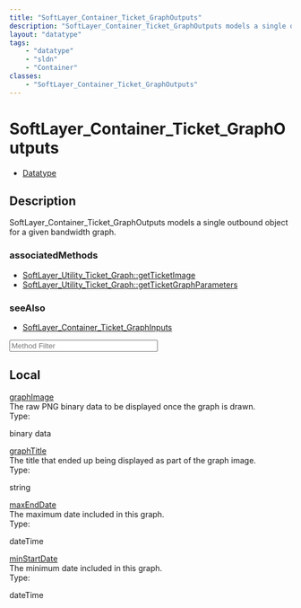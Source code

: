 ```yaml
---
title: "SoftLayer_Container_Ticket_GraphOutputs"
description: "SoftLayer_Container_Ticket_GraphOutputs models a single outbound object for a given bandwidth graph."
layout: "datatype"
tags:
    - "datatype"
    - "sldn"
    - "Container"
classes:
    - "SoftLayer_Container_Ticket_GraphOutputs"
---
```


# SoftLayer_Container_Ticket_GraphOutputs
<div id='service-datatype'>
    <ul id='sldn-reference-tabs'>
        <li id='datatype'> <a href='/reference/datatypes/SoftLayer_Container_Ticket_GraphOutputs' >Datatype</a></li>
    </ul>
</div>

## Description 
SoftLayer_Container_Ticket_GraphOutputs models a single outbound object for a given bandwidth graph.


### associatedMethods

*  [SoftLayer_Utility_Ticket_Graph::getTicketImage](/reference/services/SoftLayer_Utility_Ticket_Graph/getTicketImage )
*  [SoftLayer_Utility_Ticket_Graph::getTicketGraphParameters](/reference/services/SoftLayer_Utility_Ticket_Graph/getTicketGraphParameters )



### seeAlso

* [SoftLayer_Container_Ticket_GraphInputs](/reference/datatypes/SoftLayer_Container_Ticket_GraphInputs )




<!-- Service Filer BEGIN -->
<div class="view-filters">
        <div class="clearfix">
            <div class="search-input-box">
                <input placeholder="Method Filter" onkeyup="titleSearch(inputId='prop-input', divId='properties', elementClass='prop-row')" 
                    type="text" id="prop-input" value="" size="30" maxlength="128" class="form-text">
            </div>
        </div>
</div>
<!-- Service Filer END -->

<div id="properties" class="content">
    <div id="localProperties" class="prop-content" >
        <h2>Local</h2>
                <div class='prop-row views-row'>
            <span class='views-field-title'>
                <a href="#graphImage" name=graphImage>graphImage</a>
            </span>
            <div class='views-field-body'>The raw PNG binary data to be displayed once the graph is drawn. </div>
            <span class="type-label">Type:</span> 
            <div class='type-content'>
                <p>binary data</p>
            </div>
        </div>
                <div class='prop-row views-row'>
            <span class='views-field-title'>
                <a href="#graphTitle" name=graphTitle>graphTitle</a>
            </span>
            <div class='views-field-body'>The title that ended up being displayed as part of the graph image. </div>
            <span class="type-label">Type:</span> 
            <div class='type-content'>
                <p>string</p>
            </div>
        </div>
                <div class='prop-row views-row'>
            <span class='views-field-title'>
                <a href="#maxEndDate" name=maxEndDate>maxEndDate</a>
            </span>
            <div class='views-field-body'>The maximum date included in this graph. </div>
            <span class="type-label">Type:</span> 
            <div class='type-content'>
                <p>dateTime</p>
            </div>
        </div>
                <div class='prop-row views-row'>
            <span class='views-field-title'>
                <a href="#minStartDate" name=minStartDate>minStartDate</a>
            </span>
            <div class='views-field-body'>The minimum date included in this graph. </div>
            <span class="type-label">Type:</span> 
            <div class='type-content'>
                <p>dateTime</p>
            </div>
        </div>
            </div>
    </div>


